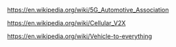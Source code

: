 https://en.wikipedia.org/wiki/5G_Automotive_Association

https://en.wikipedia.org/wiki/Cellular_V2X

https://en.wikipedia.org/wiki/Vehicle-to-everything
